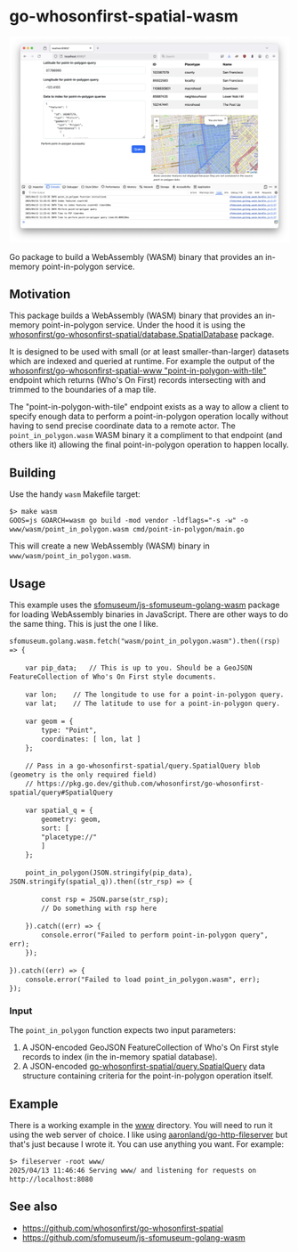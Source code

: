# go-whosonfirst-spatial-wasm

![](docs/images/go-whosonfirst-spatial-wasm.png)

Go package to build a WebAssembly (WASM) binary that provides an in-memory point-in-polygon service.

## Motivation

This package builds a WebAssembly (WASM) binary that provides an in-memory point-in-polygon service. Under the hood it is using the [whosonfirst/go-whosonfirst-spatial/database.SpatialDatabase](https://pkg.go.dev/github.com/whosonfirst/go-whosonfirst-spatial/database#RTreeSpatialDatabase) package.

It is designed to be used with small (or at least smaller-than-larger) datasets which are indexed and queried at runtime. For example the output of the [whosonfirst/go-whosonfirst-spatial-www "point-in-polygon-with-tile"](https://github.com/whosonfirst/go-whosonfirst-spatial-www/tree/main/cmd/server#point-in-polygon-with-tile) endpoint which returns (Who's On First) records intersecting with and trimmed to the boundaries of a map tile.

The "point-in-polygon-with-tile" endpoint exists as a way to allow a client to specify enough data to perform a point-in-polygon operation locally without having to send precise coordinate data to a remote actor. The `point_in_polygon.wasm` WASM binary it a compliment to that endpoint (and others like it) allowing the final point-in-polygon operation to happen locally.

## Building

Use the handy `wasm` Makefile target:

```
$> make wasm
GOOS=js GOARCH=wasm go build -mod vendor -ldflags="-s -w" -o www/wasm/point_in_polygon.wasm cmd/point-in-polygon/main.go
```

This will create a new WebAssembly (WASM) binary in `www/wasm/point_in_polygon.wasm`.

## Usage

This example uses the [sfomuseum/js-sfomuseum-golang-wasm](https://github.com/sfomuseum/js-sfomuseum-golang-wasm) package for loading WebAssembly binaries in JavaScript. There are other ways to do the same thing. This is just the one I like.

```
sfomuseum.golang.wasm.fetch("wasm/point_in_polygon.wasm").then((rsp) => {

	var pip_data;	// This is up to you. Should be a GeoJSON FeatureCollection of Who's On First style documents.

	var lon;	// The longitude to use for a point-in-polygon query.
	var lat;	// The latitude to use for a point-in-polygon query.
	
	var geom = {
	    type: "Point",
	    coordinates: [ lon, lat ]
	};

	// Pass in a go-whosonfirst-spatial/query.SpatialQuery blob (geometry is the only required field)
	// https://pkg.go.dev/github.com/whosonfirst/go-whosonfirst-spatial/query#SpatialQuery
	
	var spatial_q = {
	    geometry: geom,
	    sort: [
		"placetype://"
	    ]
	};

	point_in_polygon(JSON.stringify(pip_data), JSON.stringify(spatial_q)).then((str_rsp) => {

		const rsp = JSON.parse(str_rsp);
		// Do something with rsp here
		
	}).catch((err) => {
		console.error("Failed to perform point-in-polygon query", err);
	});
	
}).catch((err) => {
	console.error("Failed to load point_in_polygon.wasm", err);	       
});
```

### Input

The `point_in_polygon` function expects two input parameters:

1. A JSON-encoded GeoJSON FeatureCollection of Who's On First style records to index (in the in-memory spatial database).
2. A JSON-encoded [go-whosonfirst-spatial/query.SpatialQuery](https://pkg.go.dev/github.com/whosonfirst/go-whosonfirst-spatial/query#SpatialQuery) data structure containing criteria for the point-in-polygon operation itself.

## Example

There is a working example in the [www](www) directory. You will need to run it using the web server of choice. I like using [aaronland/go-http-fileserver](https://github.com/aaronland/go-http-fileserver) but that's just because I wrote it. You can use anything you want. For example:

```
$> fileserver -root www/
2025/04/13 11:46:46 Serving www/ and listening for requests on http://localhost:8080
```


## See also

* https://github.com/whosonfirst/go-whosonfirst-spatial
* https://github.com/sfomuseum/js-sfomuseum-golang-wasm